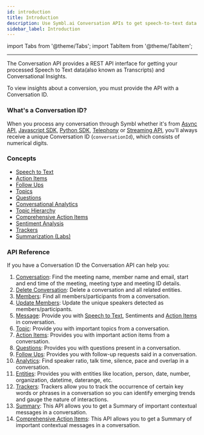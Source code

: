 ```yaml
---
id: introduction
title: Introduction
description: Use Symbl.ai Conversation APIs to get speech-to-text data and actionable insights from your conversations. Learn more.
sidebar_label: Introduction
---
```


<head>
    <title>Conversation API- Extract Conversation Insights</title>
</head>

import Tabs from '@theme/Tabs';
import TabItem from '@theme/TabItem';

---

The Conversation API provides a REST API interface for getting your processed Speech to Text data(also known as Transcripts) and Conversational Insights.

To view insights about a conversion, you must provide the API with a Conversation ID.

### What's a Conversation ID?

When you process any conversation through Symbl whether it's from [Async API](/docs/async-api/overview/introduction), [Javascript SDK](/docs/javascript-sdk/overview/introduction), [Python SDK](/docs/python-sdk/overview), [Telephony](/docs/telephony/introduction) or [Streaming API](/docs/streamingapi/overview/introduction), you'll always receive a unique Conversation ID (`conversationId`), which consists of numerical digits.

### Concepts

- [Speech to Text](/docs/concepts/speech-to-text)
- [Action Items](/docs/concepts/action-items)
- [Follow Ups](/docs/concepts/follow-ups)
- [Topics](/docs/concepts/topics)
- [Questions](/docs/concepts/questions)
- [Conversational Analytics](/docs/concepts/conversational-analytics)
- [Topic Hierarchy](/docs/concepts/topic-hierarchy)
- [Comprehensive Action Items](/docs/concepts/comprehensive-action-items)
- [Sentiment Analysis](/docs/concepts/sentiment-analysis)
- [Trackers](/docs/concepts/trackers)
- [Summarization (Labs)](/docs/concepts/summarization)

### API Reference

If you have a Conversation ID the Conversation API can help you:

1. [Conversation](/docs/conversation-api/conversation-data): Find the meeting name, member name and email, start and end time of the meeting, meeting type and meeting ID details.
2. [Delete Conversation](/docs/conversation-api/delete-conversation): Delete a conversation and all related entities.
3. [Members](/docs/conversation-api/members): Find all members/participants from a conversation.
4. [Update Members](/docs/conversation-api/update-members): Update the unique speakers detected as members/participants.
5. [Message](/docs/conversation-api/messages): Provide you with [Speech to Text](/docs/concepts/speech-to-text), Sentiments and [Action Items](/docs/concepts/action-items) in conversation.
6. [Topic](/docs/conversation-api/get-topics): Provide you with important topics from a conversation.
7. [Action Items](/docs/conversation-api/action-items): Provides you with important action items from a conversation.
8. [Questions](/docs/conversation-api/questions): Provides you with questions present in a conversation.
9. [Follow Ups](/docs/conversation-api/follow-ups): Provides you with follow-up requests said in a conversation.
10. [Analytics](/docs/conversation-api/analytics): Find speaker ratio, talk time, silence, pace and overlap in a conversation.
11. [Entities](/docs/conversation-api/entities): Provides you with entities like location, person, date, number, organization, datetime, daterange, etc.
12. [Trackers](/docs/conversation-api/trackers): Trackers allow you to track the occurrence of certain key words or phrases in a conversation so you can identify emerging trends and gauge the nature of interactions.
13. [Summary](/docs/conversation-api/summary): This API allows you to get a Summary of important contextual messages in a conversation.
14. [Comprehensive Action Items](/docs/conversation-api/comprehensive-action-items): This API allows you to get a Summary of important contextual messages in a conversation.
